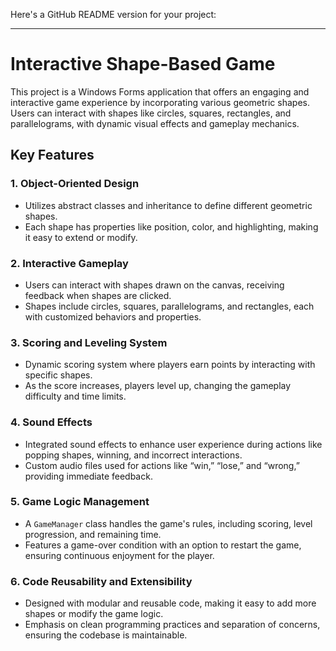 Here's a GitHub README version for your project:

---

# **Interactive Shape-Based Game**

This project is a Windows Forms application that offers an engaging and interactive game experience by incorporating various geometric shapes. Users can interact with shapes like circles, squares, rectangles, and parallelograms, with dynamic visual effects and gameplay mechanics.

## **Key Features**

### 1. **Object-Oriented Design**  
- Utilizes abstract classes and inheritance to define different geometric shapes.  
- Each shape has properties like position, color, and highlighting, making it easy to extend or modify.

### 2. **Interactive Gameplay**  
- Users can interact with shapes drawn on the canvas, receiving feedback when shapes are clicked.  
- Shapes include circles, squares, parallelograms, and rectangles, each with customized behaviors and properties.

### 3. **Scoring and Leveling System**  
- Dynamic scoring system where players earn points by interacting with specific shapes.  
- As the score increases, players level up, changing the gameplay difficulty and time limits.

### 4. **Sound Effects**  
- Integrated sound effects to enhance user experience during actions like popping shapes, winning, and incorrect interactions.  
- Custom audio files used for actions like “win,” “lose,” and “wrong,” providing immediate feedback.

### 5. **Game Logic Management**  
- A `GameManager` class handles the game's rules, including scoring, level progression, and remaining time.  
- Features a game-over condition with an option to restart the game, ensuring continuous enjoyment for the player.

### 6. **Code Reusability and Extensibility**  
- Designed with modular and reusable code, making it easy to add more shapes or modify the game logic.  
- Emphasis on clean programming practices and separation of concerns, ensuring the codebase is maintainable.
